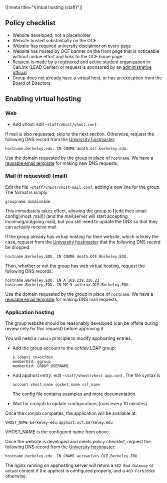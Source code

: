 [[!meta title="Virtual hosting (staff)"]]
## Policy checklist

* Website developed, not a placeholder
* Website hosted substantially on the OCF
* Website has required university disclaimer on every page
* Website has hosted by OCF banner on the front page that is noticeable without undue effort and links to the OCF home page
* Request is made by a registered and active student organization in CalLink (LEAD Center) or request is sponsored by an [administrative official](http://compliance.berkeley.edu/delegation/principles)
* Group does not already have a virtual host, or has an exception from the Board of Directors

## Enabling virtual hosting

### Web

* Add vhost: edit `~staff/vhost/vhost.conf`.

If mail is also requested, skip to the next section. Otherwise, request the following DNS record from the [University hostmaster](http://www.net.berkeley.edu/hostmaster/):

    hostname.berkeley.edu. IN CNAME death.ocf.berkeley.edu.

Use the domain requested by the group in place of `hostname`. We have a [reusable email template](http://templates.ocf.berkeley.edu/#hostmaster-new-domain) for making new DNS requests.

### Mail (if requested)    {mail}

Edit the file `~staff/vhost/vhost-mail.conf`, adding a new line for the group.
The format is simply:

    groupname domainname

This immediately takes effect, allowing the group to [[edit their email config|vhost_mail]]
(and the mail server will start accepting incoming/outgoing mail), but you
still need to update the DNS so that they can actually receive mail.

If the group already has virtual hosting for their website, which is likely the
case, request from the [University hostmaster](http://www.net.berkeley.edu/hostmaster/)
that the following DNS record be dropped:

    hostname.Berkeley.EDU. IN CNAME death.OCF.Berkeley.EDU.

Then, whether or not the group has web virtual hosting, request the following DNS records:

    hostname.Berkeley.EDU. IN A 169.229.226.23
    hostname.Berkeley.EDU. IN MX 5 anthrax.OCF.Berkeley.EDU.

Use the domain requested by the group in place of `hostname`. We have a
[reusable email template](http://templates.ocf.berkeley.edu/#hostmaster-add-mail)
for making DNS mail requests.


### Application hosting
The group website should be reasonably developed (can be offsite during review only for this request) before approving it.

You will need a `/admin` principle to modify apphosting entries.

* Add the group account to the ocfdev LDAP group:

      $ ldapvi cn=ocfdev
      memberUid: ggroup
      memberUid: GROUP_USERNAME

* Add apphost entry: edit `~staff/vhost/vhost-app.conf`. The file syntax is

      account vhost_name socket_name ssl_name

  The config file contains examples and more documentation.

* Wait for cronjob to update configurations (runs every 10 minutes).

Once the cronjob completes, the application will be available at:

    VHOST_NAME-berkeley-edu.apphost.ocf.berkeley.edu

VHOST_NAME is the configured name from above.

Once the website is developed and meets policy checklist, request the following DNS record from the [University hostmaster](http://www.net.berkeley.edu/hostmaster/):

    hostname.berkeley.edu. IN CNAME werewolves.OCF.Berkeley.EDU

The nginx running on apphosting server will return a `502 Bad Gateway` or actual content if the apphost is configured properly, and a `403 Forbidden` otherwise.
